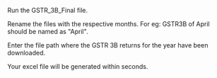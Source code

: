 Run the GSTR_3B_Final file.

Rename the files with the respective months. For eg: GSTR3B of April should be named as "April".

Enter the file path where the GSTR 3B returns for the year have been downloaded.

Your excel file will be generated within seconds.

